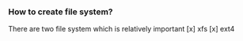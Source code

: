 ### How to create file system?
There are two file system which is relatively important
[x] xfs
[x] ext4
